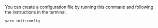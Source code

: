 You can create a configuration file by running this command and following the instructions in the terminal:

```bash
yarn init:config
```
